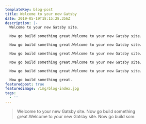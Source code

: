 ```yaml
---
templateKey: blog-post
title: Welcome to your new Gatsby
date: 2019-05-19T18:15:28.356Z
description: |-
  Welcome to your new Gatsby site.

  Now go build something great.Welcome to your new Gatsby site.

  Now go build something great.Welcome to your new Gatsby site.

  Now go build something great.Welcome to your new Gatsby site.

  Now go build something great.Welcome to your new Gatsby site.

  Now go build something great.Welcome to your new Gatsby site.

  Now go build something great.
featuredpost: true
featuredimage: /img/blog-index.jpg
tags:
  - ''
---
```

> Welcome to your new Gatsby site. Now go build something great.Welcome to your new Gatsby site. Now go build som
